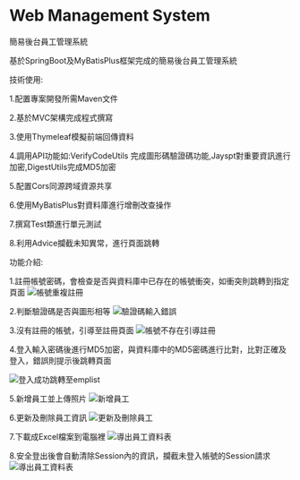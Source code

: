 # Web Management System
簡易後台員工管理系統

基於SpringBoot及MyBatisPlus框架完成的簡易後台員工管理系統


技術使用:

1.配置專案開發所需Maven文件

2.基於MVC架構完成程式撰寫

3.使用Thymeleaf模擬前端回傳資料

4.調用API功能如:VerifyCodeUtils 完成圖形碼驗證碼功能,Jayspt對重要資訊進行加密,DigestUtils完成MD5加密

5.配置Cors同源跨域資源共享

6.使用MyBatisPlus對資料庫進行增刪改查操作

7.撰寫Test類進行單元測試

8.利用Advice攔截未知異常，進行頁面跳轉

功能介紹:

1.註冊帳號密碼，會檢查是否與資料庫中已存在的帳號衝突，如衝突則跳轉到指定頁面
![帳號重複註冊](https://user-images.githubusercontent.com/111175201/188304743-4ad13cc4-380d-4ef3-9feb-bb7b6707da5a.gif)

2.判斷驗證碼是否與圖形相等
![驗證碼輸入錯誤](https://user-images.githubusercontent.com/111175201/188304785-d82e45a5-1508-4dd8-82ff-0940db08275c.gif)

3.沒有註冊的帳號，引導至註冊頁面
![帳號不存在引導註冊](https://user-images.githubusercontent.com/111175201/188304836-ca70f0bf-ebd4-4e3e-a009-4f78c6f1a590.gif)

4.登入輸入密碼後進行MD5加密，與資料庫中的MD5密碼進行比對，比對正確及登入，錯誤則提示後跳轉頁面

![登入成功跳轉至emplist](https://user-images.githubusercontent.com/111175201/188304941-450c99e7-d1de-4987-b71c-e6d7d408e33a.gif)

5.新增員工並上傳照片
![新增員工](https://user-images.githubusercontent.com/111175201/188305300-8d557d53-31d3-4e0d-a98c-5a2c89c971ae.gif)

6.更新及刪除員工資訊
![更新及刪除員工](https://user-images.githubusercontent.com/111175201/188305359-ef14485d-ff20-470d-bb47-8ea4e6e307e9.gif)

7.下載成Excel檔案到電腦裡
![導出員工資料表](https://user-images.githubusercontent.com/111175201/188305468-89352604-0757-41f2-97f6-5d99341553f1.gif)

8.安全登出後會自動清除Session內的資訊，攔截未登入帳號的Session請求
![導出員工資料表](https://user-images.githubusercontent.com/111175201/188305626-bc255156-ebe6-4cb0-9dc7-835b911059d4.gif)

